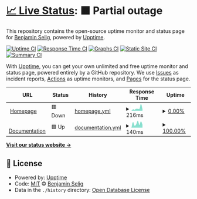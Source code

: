 # [📈 Live Status](https://status.loapu.dev): <!--live status--> **🟧 Partial outage**

This repository contains the open-source uptime monitor and status page for [Benjamin Selig](https://loapu.dev), powered by [Upptime](https://github.com/upptime/upptime).

[![Uptime CI](https://github.com/Loapu/status.loapu.dev/workflows/Uptime%20CI/badge.svg)](https://github.com/Loapu/status.loapu.dev/actions?query=workflow%3A%22Uptime+CI%22)
[![Response Time CI](https://github.com/Loapu/status.loapu.dev/workflows/Response%20Time%20CI/badge.svg)](https://github.com/Loapu/status.loapu.dev/actions?query=workflow%3A%22Response+Time+CI%22)
[![Graphs CI](https://github.com/Loapu/status.loapu.dev/workflows/Graphs%20CI/badge.svg)](https://github.com/Loapu/status.loapu.dev/actions?query=workflow%3A%22Graphs+CI%22)
[![Static Site CI](https://github.com/Loapu/status.loapu.dev/workflows/Static%20Site%20CI/badge.svg)](https://github.com/Loapu/status.loapu.dev/actions?query=workflow%3A%22Static+Site+CI%22)
[![Summary CI](https://github.com/Loapu/status.loapu.dev/workflows/Summary%20CI/badge.svg)](https://github.com/Loapu/status.loapu.dev/actions?query=workflow%3A%22Summary+CI%22)

With [Upptime](https://upptime.js.org), you can get your own unlimited and free uptime monitor and status page, powered entirely by a GitHub repository. We use [Issues](https://github.com/Loapu/status.loapu.dev/issues) as incident reports, [Actions](https://github.com/Loapu/status.loapu.dev/actions) as uptime monitors, and [Pages](https://status.loapu.dev) for the status page.

<!--start: status pages-->
<!-- This summary is generated by Upptime (https://github.com/upptime/upptime) -->
<!-- Do not edit this manually, your changes will be overwritten -->
<!-- prettier-ignore -->
| URL | Status | History | Response Time | Uptime |
| --- | ------ | ------- | ------------- | ------ |
| <img alt="" src="https://icons.duckduckgo.com/ip3/loapu.dev.ico" height="13"> [Homepage](https://loapu.dev) | 🟥 Down | [homepage.yml](https://github.com/Loapu/status.loapu.dev/commits/HEAD/history/homepage.yml) | <details><summary><img alt="Response time graph" src="./graphs/homepage/response-time-week.png" height="20"> 216ms</summary><br><a href="https://status.loapu.dev/history/homepage"><img alt="Response time 116" src="https://img.shields.io/endpoint?url=https%3A%2F%2Fraw.githubusercontent.com%2FLoapu%2Fstatus.loapu.dev%2FHEAD%2Fapi%2Fhomepage%2Fresponse-time.json"></a><br><a href="https://status.loapu.dev/history/homepage"><img alt="24-hour response time 143" src="https://img.shields.io/endpoint?url=https%3A%2F%2Fraw.githubusercontent.com%2FLoapu%2Fstatus.loapu.dev%2FHEAD%2Fapi%2Fhomepage%2Fresponse-time-day.json"></a><br><a href="https://status.loapu.dev/history/homepage"><img alt="7-day response time 216" src="https://img.shields.io/endpoint?url=https%3A%2F%2Fraw.githubusercontent.com%2FLoapu%2Fstatus.loapu.dev%2FHEAD%2Fapi%2Fhomepage%2Fresponse-time-week.json"></a><br><a href="https://status.loapu.dev/history/homepage"><img alt="30-day response time 189" src="https://img.shields.io/endpoint?url=https%3A%2F%2Fraw.githubusercontent.com%2FLoapu%2Fstatus.loapu.dev%2FHEAD%2Fapi%2Fhomepage%2Fresponse-time-month.json"></a><br><a href="https://status.loapu.dev/history/homepage"><img alt="1-year response time 116" src="https://img.shields.io/endpoint?url=https%3A%2F%2Fraw.githubusercontent.com%2FLoapu%2Fstatus.loapu.dev%2FHEAD%2Fapi%2Fhomepage%2Fresponse-time-year.json"></a></details> | <details><summary><a href="https://status.loapu.dev/history/homepage">0.00%</a></summary><a href="https://status.loapu.dev/history/homepage"><img alt="All-time uptime 88.69%" src="https://img.shields.io/endpoint?url=https%3A%2F%2Fraw.githubusercontent.com%2FLoapu%2Fstatus.loapu.dev%2FHEAD%2Fapi%2Fhomepage%2Fuptime.json"></a><br><a href="https://status.loapu.dev/history/homepage"><img alt="24-hour uptime 0.00%" src="https://img.shields.io/endpoint?url=https%3A%2F%2Fraw.githubusercontent.com%2FLoapu%2Fstatus.loapu.dev%2FHEAD%2Fapi%2Fhomepage%2Fuptime-day.json"></a><br><a href="https://status.loapu.dev/history/homepage"><img alt="7-day uptime 0.00%" src="https://img.shields.io/endpoint?url=https%3A%2F%2Fraw.githubusercontent.com%2FLoapu%2Fstatus.loapu.dev%2FHEAD%2Fapi%2Fhomepage%2Fuptime-week.json"></a><br><a href="https://status.loapu.dev/history/homepage"><img alt="30-day uptime 0.00%" src="https://img.shields.io/endpoint?url=https%3A%2F%2Fraw.githubusercontent.com%2FLoapu%2Fstatus.loapu.dev%2FHEAD%2Fapi%2Fhomepage%2Fuptime-month.json"></a><br><a href="https://status.loapu.dev/history/homepage"><img alt="1-year uptime 88.69%" src="https://img.shields.io/endpoint?url=https%3A%2F%2Fraw.githubusercontent.com%2FLoapu%2Fstatus.loapu.dev%2FHEAD%2Fapi%2Fhomepage%2Fuptime-year.json"></a></details>
| <img alt="" src="https://icons.duckduckgo.com/ip3/docs.loapu.dev.ico" height="13"> [Documentation](https://docs.loapu.dev) | 🟩 Up | [documentation.yml](https://github.com/Loapu/status.loapu.dev/commits/HEAD/history/documentation.yml) | <details><summary><img alt="Response time graph" src="./graphs/documentation/response-time-week.png" height="20"> 140ms</summary><br><a href="https://status.loapu.dev/history/documentation"><img alt="Response time 148" src="https://img.shields.io/endpoint?url=https%3A%2F%2Fraw.githubusercontent.com%2FLoapu%2Fstatus.loapu.dev%2FHEAD%2Fapi%2Fdocumentation%2Fresponse-time.json"></a><br><a href="https://status.loapu.dev/history/documentation"><img alt="24-hour response time 97" src="https://img.shields.io/endpoint?url=https%3A%2F%2Fraw.githubusercontent.com%2FLoapu%2Fstatus.loapu.dev%2FHEAD%2Fapi%2Fdocumentation%2Fresponse-time-day.json"></a><br><a href="https://status.loapu.dev/history/documentation"><img alt="7-day response time 140" src="https://img.shields.io/endpoint?url=https%3A%2F%2Fraw.githubusercontent.com%2FLoapu%2Fstatus.loapu.dev%2FHEAD%2Fapi%2Fdocumentation%2Fresponse-time-week.json"></a><br><a href="https://status.loapu.dev/history/documentation"><img alt="30-day response time 139" src="https://img.shields.io/endpoint?url=https%3A%2F%2Fraw.githubusercontent.com%2FLoapu%2Fstatus.loapu.dev%2FHEAD%2Fapi%2Fdocumentation%2Fresponse-time-month.json"></a><br><a href="https://status.loapu.dev/history/documentation"><img alt="1-year response time 148" src="https://img.shields.io/endpoint?url=https%3A%2F%2Fraw.githubusercontent.com%2FLoapu%2Fstatus.loapu.dev%2FHEAD%2Fapi%2Fdocumentation%2Fresponse-time-year.json"></a></details> | <details><summary><a href="https://status.loapu.dev/history/documentation">100.00%</a></summary><a href="https://status.loapu.dev/history/documentation"><img alt="All-time uptime 100.00%" src="https://img.shields.io/endpoint?url=https%3A%2F%2Fraw.githubusercontent.com%2FLoapu%2Fstatus.loapu.dev%2FHEAD%2Fapi%2Fdocumentation%2Fuptime.json"></a><br><a href="https://status.loapu.dev/history/documentation"><img alt="24-hour uptime 100.00%" src="https://img.shields.io/endpoint?url=https%3A%2F%2Fraw.githubusercontent.com%2FLoapu%2Fstatus.loapu.dev%2FHEAD%2Fapi%2Fdocumentation%2Fuptime-day.json"></a><br><a href="https://status.loapu.dev/history/documentation"><img alt="7-day uptime 100.00%" src="https://img.shields.io/endpoint?url=https%3A%2F%2Fraw.githubusercontent.com%2FLoapu%2Fstatus.loapu.dev%2FHEAD%2Fapi%2Fdocumentation%2Fuptime-week.json"></a><br><a href="https://status.loapu.dev/history/documentation"><img alt="30-day uptime 100.00%" src="https://img.shields.io/endpoint?url=https%3A%2F%2Fraw.githubusercontent.com%2FLoapu%2Fstatus.loapu.dev%2FHEAD%2Fapi%2Fdocumentation%2Fuptime-month.json"></a><br><a href="https://status.loapu.dev/history/documentation"><img alt="1-year uptime 100.00%" src="https://img.shields.io/endpoint?url=https%3A%2F%2Fraw.githubusercontent.com%2FLoapu%2Fstatus.loapu.dev%2FHEAD%2Fapi%2Fdocumentation%2Fuptime-year.json"></a></details>

<!--end: status pages-->

[**Visit our status website →**](https://status.loapu.dev)

## 📄 License

- Powered by: [Upptime](https://github.com/upptime/upptime)
- Code: [MIT](./LICENSE) © [Benjamin Selig](https://loapu.dev)
- Data in the `./history` directory: [Open Database License](https://opendatacommons.org/licenses/odbl/1-0/)
